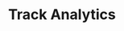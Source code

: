 ---
title: Track Analytics
excerpt: Add an event to the analytics
api:
  file: botpress-api.json
  operationId: trackAnalytics
deprecated: false
hidden: true
metadata:
  title: ''
  description: ''
  robots: index
next:
  description: ''
---